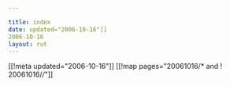 ```yaml
---

title: index
date: updated="2006-10-16"]]
2006-10-16
layout: rut
---
```


[[!meta updated="2006-10-16"]]
[[!map pages="20061016/* and ! 20061016/*/*"]]
